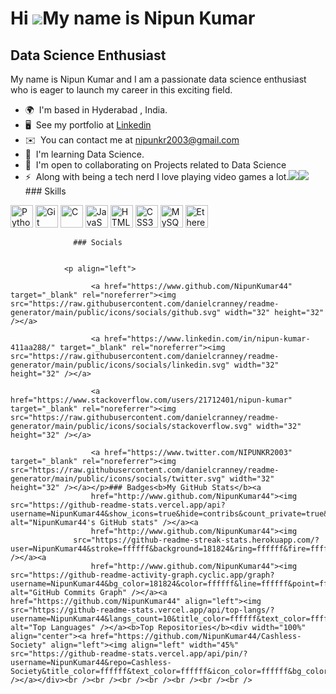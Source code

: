 Hi ![](https://user-images.githubusercontent.com/18350557/176309783-0785949b-9127-417c-8b55-ab5a4333674e.gif)My name is Nipun Kumar
===================================================================================================================================

Data Science Enthusiast
-----------------------

My name is Nipun Kumar and I am a passionate data science enthusiast who is eager to launch my career in this exciting field.

*   🌍  I'm based in Hyderabad , India.
*   🖥️  See my portfolio at [Linkedin](http://https://www.linkedin.com/in/nipun-kumar-411aa288/)
*   ✉️  You can contact me at [nipunkr2003@gmail.com](mailto:nipunkr2003@gmail.com)
*   🧠  I'm learning Data Science.
*   🤝  I'm open to collaborating on Projects related to Data Science
*   ⚡  Along with being a tech nerd I love playing video games a lot.<a href="https://www.github.com/NipunKumar44" target="_blank" rel="noreferrer"><img
                  src="https://img.shields.io/github/followers/NipunKumar44?logo=github&style=for-the-badge&color=ffffff&labelColor=181824" /></a><a href="https://www.twitter.com/NIPUNKR2003" target="_blank" rel="noreferrer"><img
                  src="https://img.shields.io/twitter/follow/NIPUNKR2003?logo=twitter&style=for-the-badge&color=ffffff&labelColor=181824"
                /></a>### Skills 
<p align="left">
<a href="https://www.python.org/" target="_blank" rel="noreferrer"><img src="https://raw.githubusercontent.com/danielcranney/readme-generator/main/public/icons/skills/python-colored.svg" width="36" height="36" alt="Python" /></a>
<a href="https://git-scm.com/" target="_blank" rel="noreferrer"><img src="https://raw.githubusercontent.com/danielcranney/readme-generator/main/public/icons/skills/git-colored.svg" width="36" height="36" alt="Git" /></a>
<a href="https://docs.microsoft.com/en-us/cpp/?view=msvc-170" target="_blank" rel="noreferrer"><img src="https://raw.githubusercontent.com/danielcranney/readme-generator/main/public/icons/skills/c-colored.svg" width="36" height="36" alt="C" /></a>
<a href="https://developer.mozilla.org/en-US/docs/Web/JavaScript" target="_blank" rel="noreferrer"><img src="https://raw.githubusercontent.com/danielcranney/readme-generator/main/public/icons/skills/javascript-colored.svg" width="36" height="36" alt="JavaScript" /></a>
<a href="https://developer.mozilla.org/en-US/docs/Glossary/HTML5" target="_blank" rel="noreferrer"><img src="https://raw.githubusercontent.com/danielcranney/readme-generator/main/public/icons/skills/html5-colored.svg" width="36" height="36" alt="HTML5" /></a>
<a href="https://www.w3.org/TR/CSS/#css" target="_blank" rel="noreferrer"><img src="https://raw.githubusercontent.com/danielcranney/readme-generator/main/public/icons/skills/css3-colored.svg" width="36" height="36" alt="CSS3" /></a>
<a href="https://www.mysql.com/" target="_blank" rel="noreferrer"><img src="https://raw.githubusercontent.com/danielcranney/readme-generator/main/public/icons/skills/mysql-colored.svg" width="36" height="36" alt="MySQL" /></a>
<a href="https://ethereum.org/en/" target="_blank" rel="noreferrer"><img src="https://raw.githubusercontent.com/danielcranney/readme-generator/main/public/icons/skills/ethereum-colored.svg" width="36" height="36" alt="Ethereum" /></a>
</p>
                    
                  ### Socials
                  
                  
                <p align="left">
                          
                      <a href="https://www.github.com/NipunKumar44" target="_blank" rel="noreferrer"><img src="https://raw.githubusercontent.com/danielcranney/readme-generator/main/public/icons/socials/github.svg" width="32" height="32" /></a>
                          
                      <a href="https://www.linkedin.com/in/nipun-kumar-411aa288/" target="_blank" rel="noreferrer"><img src="https://raw.githubusercontent.com/danielcranney/readme-generator/main/public/icons/socials/linkedin.svg" width="32" height="32" /></a>
                          
                      <a href="https://www.stackoverflow.com/users/21712401/nipun-kumar" target="_blank" rel="noreferrer"><img src="https://raw.githubusercontent.com/danielcranney/readme-generator/main/public/icons/socials/stackoverflow.svg" width="32" height="32" /></a>
                          
                      <a href="https://www.twitter.com/NIPUNKR2003" target="_blank" rel="noreferrer"><img src="https://raw.githubusercontent.com/danielcranney/readme-generator/main/public/icons/socials/twitter.svg" width="32" height="32" /></a></p>### Badges<b>My GitHub Stats</b><a
                      href="http://www.github.com/NipunKumar44"><img src="https://github-readme-stats.vercel.app/api?username=NipunKumar44&show_icons=true&hide=contribs&count_private=true&title_color=ffffff&text_color=ffffff&icon_color=ffffff&bg_color=181824&hide_border=true&show_icons=true" alt="NipunKumar44's GitHub stats" /></a><a
                      href="http://www.github.com/NipunKumar44"><img
                  src="https://github-readme-streak-stats.herokuapp.com/?user=NipunKumar44&stroke=ffffff&background=181824&ring=ffffff&fire=ffffff&currStreakNum=ffffff&currStreakLabel=ffffff&sideNums=ffffff&sideLabels=ffffff&dates=ffffff&hide_border=true" /></a><a
                      href="http://www.github.com/NipunKumar44"><img src="https://github-readme-activity-graph.cyclic.app/graph?username=NipunKumar44&bg_color=181824&color=ffffff&line=ffffff&point=ffffff&area_color=181824&area=true&hide_border=true&custom_title=GitHub%20Commits%20Graph" alt="GitHub Commits Graph" /></a><a href="https://github.com/NipunKumar44" align="left"><img src="https://github-readme-stats.vercel.app/api/top-langs/?username=NipunKumar44&langs_count=10&title_color=ffffff&text_color=ffffff&icon_color=ffffff&bg_color=181824&hide_border=true&locale=en&custom_title=Top%20%Languages" alt="Top Languages" /></a><b>Top Repositories</b><div width="100%" align="center"><a href="https://github.com/NipunKumar44/Cashless-Society" align="left"><img align="left" width="45%" src="https://github-readme-stats.vercel.app/api/pin/?username=NipunKumar44&repo=Cashless-Society&title_color=ffffff&text_color=ffffff&icon_color=ffffff&bg_color=181824&hide_border=true&locale=en" /></a></div><br /><br /><br /><br /><br /><br /><br />
